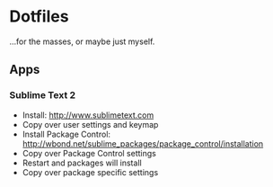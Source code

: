 # Dotfiles

…for the masses, or maybe just myself.

## Apps

### Sublime Text 2

* Install: http://www.sublimetext.com
* Copy over user settings and keymap
* Install Package Control: http://wbond.net/sublime_packages/package_control/installation
* Copy over Package Control settings
* Restart and packages will install
* Copy over package specific settings